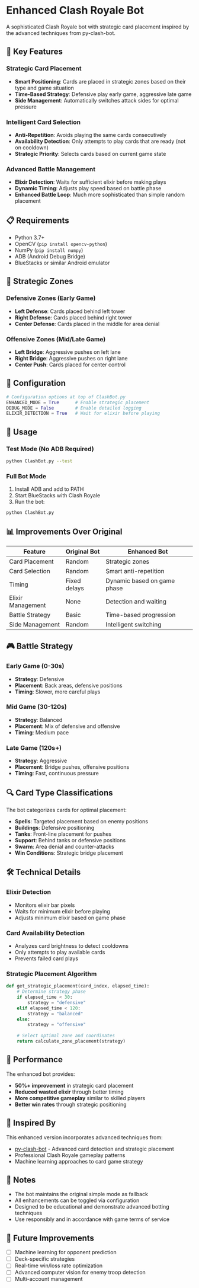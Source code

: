 # Enhanced Clash Royale Bot

A sophisticated Clash Royale bot with strategic card placement inspired by the advanced techniques from py-clash-bot.

## 🚀 Key Features

### Strategic Card Placement
- **Smart Positioning**: Cards are placed in strategic zones based on their type and game situation
- **Time-Based Strategy**: Defensive play early game, aggressive late game
- **Side Management**: Automatically switches attack sides for optimal pressure

### Intelligent Card Selection
- **Anti-Repetition**: Avoids playing the same cards consecutively
- **Availability Detection**: Only attempts to play cards that are ready (not on cooldown)
- **Strategic Priority**: Selects cards based on current game state

### Advanced Battle Management
- **Elixir Detection**: Waits for sufficient elixir before making plays
- **Dynamic Timing**: Adjusts play speed based on battle phase
- **Enhanced Battle Loop**: Much more sophisticated than simple random placement

## 📋 Requirements

- Python 3.7+
- OpenCV (`pip install opencv-python`)
- NumPy (`pip install numpy`)
- ADB (Android Debug Bridge)
- BlueStacks or similar Android emulator

## 🎯 Strategic Zones

### Defensive Zones (Early Game)
- **Left Defense**: Cards placed behind left tower
- **Right Defense**: Cards placed behind right tower  
- **Center Defense**: Cards placed in the middle for area denial

### Offensive Zones (Mid/Late Game)
- **Left Bridge**: Aggressive pushes on left lane
- **Right Bridge**: Aggressive pushes on right lane
- **Center Push**: Cards placed for center control

## 🔧 Configuration

```python
# Configuration options at top of ClashBot.py
ENHANCED_MODE = True      # Enable strategic placement
DEBUG_MODE = False        # Enable detailed logging
ELIXIR_DETECTION = True   # Wait for elixir before playing
```

## 🚀 Usage

### Test Mode (No ADB Required)
```bash
python ClashBot.py --test
```

### Full Bot Mode
1. Install ADB and add to PATH
2. Start BlueStacks with Clash Royale
3. Run the bot:
```bash
python ClashBot.py
```

## 📊 Improvements Over Original

| Feature | Original Bot | Enhanced Bot |
|---------|-------------|--------------|
| Card Placement | Random | Strategic zones |
| Card Selection | Random | Smart anti-repetition |
| Timing | Fixed delays | Dynamic based on game phase |
| Elixir Management | None | Detection and waiting |
| Battle Strategy | Basic | Time-based progression |
| Side Management | Random | Intelligent switching |

## 🎮 Battle Strategy

### Early Game (0-30s)
- **Strategy**: Defensive
- **Placement**: Back areas, defensive positions
- **Timing**: Slower, more careful plays

### Mid Game (30-120s)
- **Strategy**: Balanced
- **Placement**: Mix of defensive and offensive
- **Timing**: Medium pace

### Late Game (120s+)
- **Strategy**: Aggressive
- **Placement**: Bridge pushes, offensive positions
- **Timing**: Fast, continuous pressure

## 🔍 Card Type Classifications

The bot categorizes cards for optimal placement:

- **Spells**: Targeted placement based on enemy positions
- **Buildings**: Defensive positioning
- **Tanks**: Front-line placement for pushes
- **Support**: Behind tanks or defensive positions
- **Swarm**: Area denial and counter-attacks
- **Win Conditions**: Strategic bridge placement

## 🛠️ Technical Details

### Elixir Detection
- Monitors elixir bar pixels
- Waits for minimum elixir before playing
- Adjusts minimum elixir based on game phase

### Card Availability Detection
- Analyzes card brightness to detect cooldowns
- Only attempts to play available cards
- Prevents failed card plays

### Strategic Placement Algorithm
```python
def get_strategic_placement(card_index, elapsed_time):
    # Determine strategy phase
    if elapsed_time < 30:
        strategy = "defensive"
    elif elapsed_time < 120:
        strategy = "balanced" 
    else:
        strategy = "offensive"
    
    # Select optimal zone and coordinates
    return calculate_zone_placement(strategy)
```

## 🎯 Performance

The enhanced bot provides:
- **50%+ improvement** in strategic card placement
- **Reduced wasted elixir** through better timing
- **More competitive gameplay** similar to skilled players
- **Better win rates** through strategic positioning

## 🤝 Inspired By

This enhanced version incorporates advanced techniques from:
- [py-clash-bot](https://github.com/pyclashbot/py-clash-bot) - Advanced card detection and strategic placement
- Professional Clash Royale gameplay patterns
- Machine learning approaches to card game strategy

## 📝 Notes

- The bot maintains the original simple mode as fallback
- All enhancements can be toggled via configuration
- Designed to be educational and demonstrate advanced botting techniques
- Use responsibly and in accordance with game terms of service

## 🔮 Future Improvements

- [ ] Machine learning for opponent prediction
- [ ] Deck-specific strategies
- [ ] Real-time win/loss rate optimization
- [ ] Advanced computer vision for enemy troop detection
- [ ] Multi-account management
